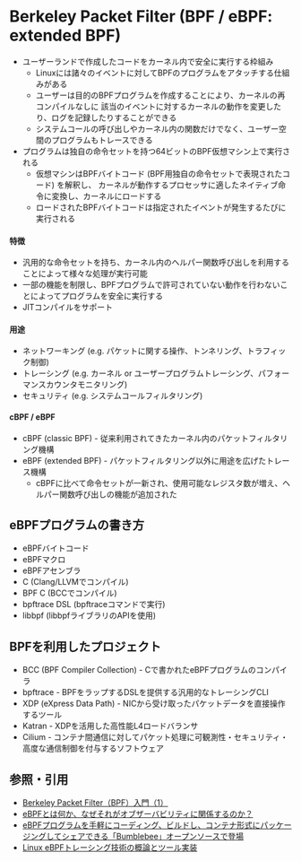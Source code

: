# Berkeley Packet Filter (BPF / eBPF: extended BPF)
- ユーザーランドで作成したコードをカーネル内で安全に実行する枠組み
  - Linuxには諸々のイベントに対してBPFのプログラムをアタッチする仕組みがある
  - ユーザーは目的のBPFプログラムを作成することにより、カーネルの再コンパイルなしに
    該当のイベントに対するカーネルの動作を変更したり、ログを記録したりすることができる
  - システムコールの呼び出しやカーネル内の関数だけでなく、ユーザー空間のプログラムもトレースできる
- プログラムは独自の命令セットを持つ64ビットのBPF仮想マシン上で実行される
  - 仮想マシンはBPFバイトコード (BPF用独自の命令セットで表現されたコード) を解釈し、
    カーネルが動作するプロセッサに適したネイティブ命令に変換し、カーネルにロードする
  - ロードされたBPFバイトコードは指定されたイベントが発生するたびに実行される

#### 特徴
- 汎用的な命令セットを持ち、カーネル内のヘルパー関数呼び出しを利用することによって様々な処理が実行可能
- 一部の機能を制限し、BPFプログラムで許可されていない動作を行わないことによってプログラムを安全に実行する
- JITコンパイルをサポート

#### 用途
- ネットワーキング (e.g. パケットに関する操作、トンネリング、トラフィック制御)
- トレーシング (e.g. カーネル or ユーザープログラムトレーシング、パフォーマンスカウンタモニタリング)
- セキュリティ (e.g. システムコールフィルタリング)

#### cBPF / eBPF
- cBPF (classic BPF) - 従来利用されてきたカーネル内のパケットフィルタリング機構
- eBPF (extended BPF) - パケットフィルタリング以外に用途を広げたトレース機構
  - cBPFに比べて命令セットが一新され、使用可能なレジスタ数が増え、ヘルパー関数呼び出しの機能が追加された

## eBPFプログラムの書き方
- eBPFバイトコード
- eBPFマクロ
- eBPFアセンブラ
- C (Clang/LLVMでコンパイル)
- BPF C (BCCでコンパイル)
- bpftrace DSL (bpftraceコマンドで実行)
- libbpf (libbpfライブラリのAPIを使用)

## BPFを利用したプロジェクト
- BCC (BPF Compiler Collection) - Cで書かれたeBPFプログラムのコンパイラ
- bpftrace - BPFをラップするDSLを提供する汎用的なトレーシングCLI
- XDP (eXpress Data Path) - NICから受け取ったパケットデータを直接操作するツール
- Katran - XDPを活用した高性能L4ロードバランサ
- Cilium - コンテナ間通信に対してパケット処理に可観測性・セキュリティ・高度な通信制御を付与するソフトウェア

## 参照・引用
- [Berkeley Packet Filter（BPF）入門（1）](https://www.atmarkit.co.jp/ait/articles/1811/21/news010.html)
- [eBPFとは何か、なぜそれがオブザーバビリティに関係するのか？](https://newrelic.com/jp/blog/best-practices/what-is-ebpf)
- [eBPFプログラムを手軽にコーディング、ビルドし、コンテナ形式にパッケージングしてシェアできる「Bumblebee」オープンソースで登場](https://www.publickey1.jp/blog/22/ebpfbumblebee.html)
- [Linux eBPFトレーシング技術の概論とツール実装](https://blog.yuuk.io/entry/2021/ebpf-tracing)
